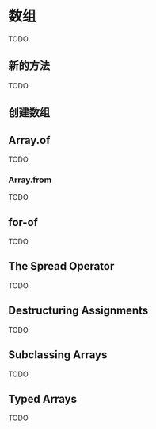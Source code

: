 # 数组

TODO

## 新的方法

TODO

###

## 创建数组

## Array.of

TODO

### Array.from

TODO

## for-of

TODO

## The Spread Operator

TODO

## Destructuring Assignments

TODO

## Subclassing Arrays

TODO

## Typed Arrays

TODO


